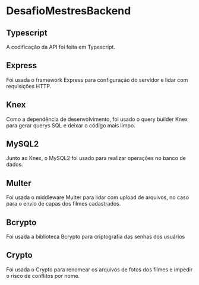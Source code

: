 # DesafioMestresBackend
## Typescript
<p>A codificação da API foi feita em Typescript.</p>

## Express
<p>Foi usada o framework Express para configuração do servidor e lidar com requisições HTTP.</p>

## Knex
<p>Como a dependência de desenvolvimento, foi usado o query builder Knex para gerar querys SQL e deixar o código mais limpo.</p>

## MySQL2
<p>Junto ao Knex, o MySQL2 foi usado para realizar operações no banco de dados.</p>

## Multer
<p>Foi usada o middleware Multer para lidar com upload de arquivos, no caso para o envio de capas dos filmes cadastrados.</p>

## Bcrypto
<p>Foi usada a biblioteca Bcrypto para criptografia das senhas dos usuários</p>

## Crypto
<p>Foi usada o Crypto para renomear os arquivos de fotos dos filmes e impedir o risco de conflitos por nome.</p>
